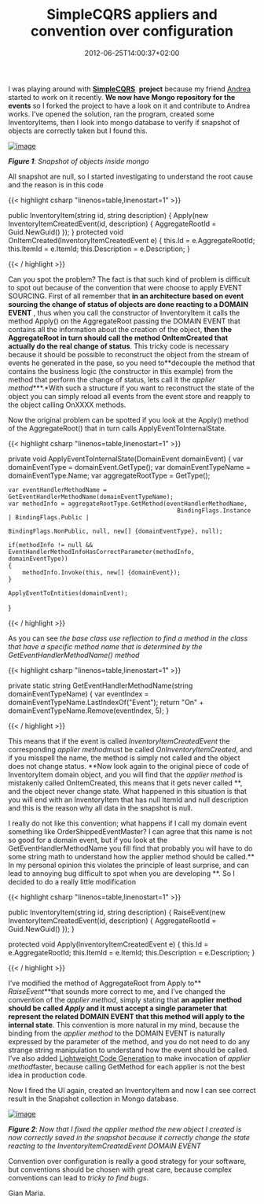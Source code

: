 ﻿---
title: "SimpleCQRS appliers and convention over configuration"
description: ""
date: 2012-06-25T14:00:37+02:00
draft: false
tags: [CQRS,DDD]
categories: [Domain Driven Design]
---
I was playing around with [**SimpleCQRS**](https://github.com/andreabalducci/SimpleCQRS)  **project** because my friend [Andrea](http://www.ienumerable.it/) started to work on it recently.  **We now have Mongo repository for the events** so I forked the project to have a look on it and contribute to Andrea works. I’ve opened the solution, ran the program, created some InventoryItems, then I look into mongo database to verify if snapshot of objects are correctly taken but I found this.

[![image](http://www.codewrecks.com/blog/wp-content/uploads/2012/06/image_thumb5.png "image")](http://www.codewrecks.com/blog/wp-content/uploads/2012/06/image5.png)

 ***Figure 1***: *Snapshot of objects inside mongo*

All snapshot are null, so I started investigating to understand the root cause and the reason is in this code

{{< highlight csharp "linenos=table,linenostart=1" >}}


public InventoryItem(string id, string description)
{
    Apply(new InventoryItemCreatedEvent(id, description)
                {
                    AggregateRootId = Guid.NewGuid()
                });
}
protected void OnItemCreated(InventoryItemCreatedEvent e)
{
    this.Id = e.AggregateRootId;
    this.ItemId = e.ItemId;
    this.Description = e.Description;
}

{{< / highlight >}}

Can you spot the problem? The fact is that such kind of problem is difficult to spot out because of the convention that were choose to apply EVENT SOURCING. First of all remember that  **in an architecture based on event sourcing the change of status of objects are done reacting to a DOMAIN EVENT** , thus when you call the constructor of InventoryItem it calls the method Apply() on the AggregateRoot passing the DOMAIN EVENT that contains all the information about the creation of the object,  **then the AggregateRoot in turn should call the method OnItemCreated that actually do the real change of status**. This tricky code is necessary because it should be possible to reconstruct the object from the stream of events he generated in the pase, so you need to**decouple the method that contains the business logic (the constructor in this example) from the method that perform the change of status, lets call it the *applier method****.*With such a structure if you want to reconstruct the state of the object you can simply reload all events from the event store and reapply to the object calling OnXXXX methods.

Now the original problem can be spotted if you look at the Apply() method of the AggregateRoot() that in turn calls ApplyEventToInternalState.

{{< highlight csharp "linenos=table,linenostart=1" >}}


private void ApplyEventToInternalState(DomainEvent domainEvent)
{
    var domainEventType = domainEvent.GetType();
    var domainEventTypeName = domainEventType.Name;
    var aggregateRootType = GetType();

    var eventHandlerMethodName = GetEventHandlerMethodName(domainEventTypeName);
    var methodInfo = aggregateRootType.GetMethod(eventHandlerMethodName,
                                                    BindingFlags.Instance | BindingFlags.Public |
                                                    BindingFlags.NonPublic, null, new[] {domainEventType}, null);

    if(methodInfo != null && EventHandlerMethodInfoHasCorrectParameter(methodInfo, domainEventType))
    {
        methodInfo.Invoke(this, new[] {domainEvent});
    }

    ApplyEventToEntities(domainEvent);
}

{{< / highlight >}}

As you can see *the base class use reflection to find a method in the class that have a specific method name that is determined by the GetEventHandlerMethodName() method*

{{< highlight csharp "linenos=table,linenostart=1" >}}


private static string GetEventHandlerMethodName(string domainEventTypeName)
{
    var eventIndex = domainEventTypeName.LastIndexOf("Event");
    return "On" + domainEventTypeName.Remove(eventIndex, 5);
}

{{< / highlight >}}

This means that if the event is called *InventoryItemCreatedEvent* the corresponding *applier method*must be called *OnInventoryItemCreated*, and if you misspell the name, the method is simply not called and the object does not change status. **Now look again to the original piece of code of InventoryItem domain object, and you will find that the *applier method* is mistakenly called OnItemCreated, this means that it gets never called **, and the object never change state. What happened in this situation is that you will end with an InventoryItem that has null ItemId and null description and this is the reason why all data in the snapshot is null.

I really do not like this convention; what happens if I call my domain event something like OrderShippedEventMaster? I can agree that this name is not so good for a domain event, but if you look at the GetEventHandlerMethodName you fill find that probably you will have to do some string math to understand how the applier method should be called.** In my personal opinion this violates the principle of least surprise, and can lead to annoying bug difficult to spot when you are developing **. So I decided to do a really little modification

{{< highlight csharp "linenos=table,linenostart=1" >}}


public InventoryItem(string id, string description)
{
    RaiseEvent(new InventoryItemCreatedEvent(id, description)
                {
                    AggregateRootId = Guid.NewGuid()
                });
}

protected void Apply(InventoryItemCreatedEvent e)
{
    this.Id = e.AggregateRootId;
    this.ItemId = e.ItemId;
    this.Description = e.Description;
}

{{< / highlight >}}

I’ve modified the method of AggregateRoot from Apply to** *RaiseEvent***that sounds more correct to me, and I’ve changed the convention of the *applier method*, simply stating that **an applier method should be called *Apply* and it must accept a single parameter that represent the related DOMAIN EVENT that this method will apply to the internal state**. This convention is more natural in my mind, because the binding from the *applier method* to the DOMAIN EVENT is naturally expressed by the parameter of the method, and you do not need to do any strange string manipulation to understand how the event should be called. I’ve also added [Lightweight Code Generation](http://www.codewrecks.com/blog/index.php/2012/06/04/lightweight-code-generation-to-access-private-method-to-implement-event-sourcing/) to make invocation of *applier method*faster, because calling GetMethod for each applier is not the best idea in production code.

Now I fired the UI again, created an InventoryItem and now I can see correct result in the Snapshot collection in Mongo database.

[![image](http://www.codewrecks.com/blog/wp-content/uploads/2012/06/image_thumb6.png "image")](http://www.codewrecks.com/blog/wp-content/uploads/2012/06/image6.png)

 ***Figure 2***: *Now that I fixed the applier method the new object I created is now correctly saved in the snapshot because it correctly change the state reacting to the InventoryItemCreatedEvent DOMAIN EVENT*

Convention over configuration is really a good strategy for your software, but conventions should be chosen with great care, because complex conventions can lead to *tricky to find bugs*.

Gian Maria.
